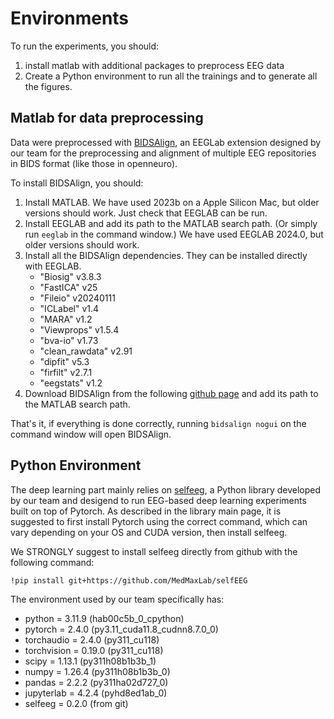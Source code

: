 # Environments

To run the experiments, you should:

1. install matlab with additional packages to preprocess EEG data
2. Create a Python environment to run
   all the trainings and to generate all the figures.

## Matlab for data preprocessing

Data were preprocessed with [BIDSAlign](https://github.com/MedMaxLab/BIDSAlign), an EEGLab extension
designed by our team for the preprocessing and alignment
of multiple EEG repositories in BIDS format
(like those in openneuro).

To install BIDSAlign, you should:

1. Install MATLAB. We have used 2023b on a Apple Silicon Mac,
   but older versions should work. Just check that EEGLAB can be
   run.
2. Install EEGLAB and add its path to the MATLAB search path.
   (Or simply run ``eeglab`` in the command window.)
   We have used EEGLAB 2024.0, but older versions should work.
4. Install all the BIDSAlign dependencies. They can be installed
   directly with EEGLAB.
   * "Biosig" v3.8.3
   * "FastICA" v25
   * "Fileio" v20240111
   * "ICLabel" v1.4
   * "MARA" v1.2
   * "Viewprops" v1.5.4
   * "bva-io" v1.73
   * "clean_rawdata" v2.91
   * "dipfit" v5.3
   * "firfilt" v2.7.1
   * "eegstats" v1.2
5. Download BIDSAlign from the following
   [github page](https://github.com/MedMaxLab/BIDSAlign)
   and add its path to the MATLAB search path.

That's it, if everything is done correctly, running
``bidsalign nogui`` on the command window will open BIDSAlign.

## Python Environment

The deep learning part mainly relies on
[selfeeg](https://github.com/MedMaxLab/selfEEG),
a Python library developed by our team and desigend to run
EEG-based deep learning experiments built on top of Pytorch.
As described in the library main page, it is suggested to first
install Pytorch using the correct command, which can vary 
depending on your OS and CUDA version, then install selfeeg.

We STRONGLY suggest to install selfeeg directly from github
with the following command:

    !pip install git+https://github.com/MedMaxLab/selfEEG

The environment used by our team specifically has:

* python = 3.11.9 (hab00c5b_0_cpython)
* pytorch = 2.4.0 (py3.11_cuda11.8_cudnn8.7.0_0)
* torchaudio = 2.4.0 (py311_cu118)
* torchvision = 0.19.0 (py311_cu118)
* scipy = 1.13.1 (py311h08b1b3b_1)
* numpy = 1.26.4 (py311h08b1b3b_0)
* pandas = 2.2.2 (py311ha02d727_0)
* jupyterlab = 4.2.4 (pyhd8ed1ab_0)
* selfeeg = 0.2.0 (from git)
